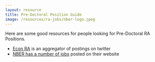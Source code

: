 ```yaml
---
layout: resource
title: Pre-Doctoral Position Guide
image: /resources/ra-jobs/nber-logo.jpeg
---
```


Here are some good resources for people looking for Pre-Doctoral RA Positions.

* [Econ RA](twitter.com/econ_ra) is an aggregator of postings on twitter
* [NBER has a number of jobs](https://www.nber.org/career-resources/research-assistant-positions-not-nber) posted on their website